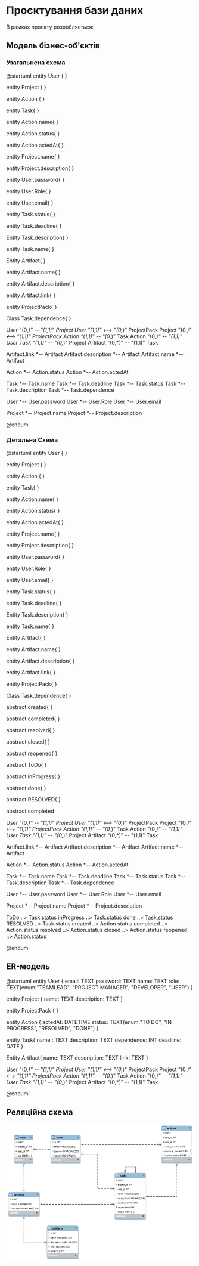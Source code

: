 # Проєктування бази даних

В рамках проекту розробляється: 
## Модель бізнес-об'єктів

  ### Узагальнена схема
@startuml
entity User {
}

entity Project {
}

entity Action {
}

entity Task{
}

entity Action.name{
}

entity Action.status{
}

entity Action.actedAt{
}

entity Project.name{
}

entity Project.description{
}

entity User.password{
}

entity User.Role{
}

entity User.email{
}

entity Task.status{
}

entity Task.deadline{
}

Entity Task.description{
}

entity Task.name{
}

Entity Artifact{
}

entity Artifact.name{
}

entity Artifact.description{
}

entity Artifact.link{
}

entity ProjectPack{
}

Class Task.dependence{
}

User "(0,*)" -- "(1,1)" Project
User "(1,1)" <--> "(0,*)" ProjectPack
Project "(0,*)" <--> "(1,1)" ProjectPack
Action "(1,1)" -- "(0,*)" Task
Action "(0,*)" -- "(1,1)" User
Task "(1,1)" -- "(0,*)" Project
Artifact "(0,*)" -- "(1,1)" Task


Artifact.link *-- Artifact
Artifact.description *-- Artifact
Artifact.name *-- Artifact


Action *-- Action.status
Action *-- Action.actedAt

Task *-- Task.name
Task *-- Task.deadline
Task *-- Task.status
Task *-- Task.description
Task *-- Task.dependence

User *-- User.password
User *-- User.Role
User *-- User.email

Project *-- Project.name
Project *-- Project.description



@enduml

  ### Детальна Схема
@startuml
entity User {
}

entity Project {
}

entity Action {
}

entity Task{
}

entity Action.name{
}

entity Action.status{
}

entity Action.actedAt{
}

entity Project.name{
}

entity Project.description{
}

entity User.password{
}

entity User.Role{
}

entity User.email{
}

entity Task.status{
}

entity Task.deadline{
}

Entity Task.description{
}

entity Task.name{
}

Entity Artifact{
}

entity Artifact.name{
}

entity Artifact.description{
}

entity Artifact.link{
}

entity ProjectPack{
}

Class Task.dependence{
}

abstract created{
}

abstract completed{
}

abstract resolved{
}

abstract closed{
}

abstract reopened{
}

abstract ToDo{
}

abstract inProgress{
}

abstract done{
}

abstract RESOLVED{
}


abstract completed

User "(0,*)" -- "(1,1)" Project
User "(1,1)" <--> "(0,*)" ProjectPack
Project "(0,*)" <--> "(1,1)" ProjectPack
Action "(1,1)" -- "(0,*)" Task
Action "(0,*)" -- "(1,1)" User
Task "(1,1)" -- "(0,*)" Project
Artifact "(0,*)" -- "(1,1)" Task

Artifact.link *-- Artifact
Artifact.description *-- Artifact
Artifact.name *-- Artifact


Action *-- Action.status
Action *-- Action.actedAt

Task *-- Task.name
Task *-- Task.deadline
Task *-- Task.status
Task *-- Task.description
Task *-- Task.dependence

User *-- User.password
User *-- User.Role
User *-- User.email

Project *-- Project.name
Project *-- Project.description

ToDo ..> Task.status
inProgress ..> Task.status
done ..> Task.status
RESOLVED ..> Task.status
created ..> Action.status
completed ..> Action.status
resolved ..> Action.status
closed ..> Action.status
reopened ..> Action.status

@enduml

## ER-модель
@startuml
entity User {
email: TEXT
password: TEXT
name: TEXT
role: TEXT(enum:"TEAMLEAD", "PROJECT MANAGER", "DEVELOPER", "USER")
}

entity Project {
name: TEXT
description: TEXT
}

entity ProjectPack {
}


entity Action {
actedAt: DATETIME
status: TEXT(enum:"TO DO", "IN PROGRESS", "RESOLVED", "DONE")
}

entity Task{
name : TEXT
description: TEXT
dependence: INT
deadline: DATE
}

Entity Artifact{
name: TEXT
description: TEXT
link: TEXT
}


User "(0,*)" -- "(1,1)" Project
User "(1,1)" <--> "(0,*)" ProjectPack
Project "(0,*)" <--> "(1,1)" ProjectPack
Action "(1,1)" -- "(0,*)" Task
Action "(0,*)" -- "(1,1)" User
Task "(1,1)" -- "(0,*)" Project
Artifact "(0,*)" -- "(1,1)" Task


@enduml

## Реляційна схема

![Relational schema](../pictures/relational_schema.png)
